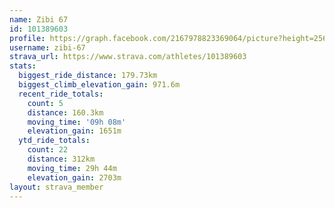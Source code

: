 ```yaml
---
name: Zibi 67
id: 101389603
profile: https://graph.facebook.com/2167978823369064/picture?height=256&width=256
username: zibi-67
strava_url: https://www.strava.com/athletes/101389603
stats:
  biggest_ride_distance: 179.73km
  biggest_climb_elevation_gain: 971.6m
  recent_ride_totals:
    count: 5
    distance: 160.3km
    moving_time: '09h 08m'
    elevation_gain: 1651m
  ytd_ride_totals:
    count: 22
    distance: 312km
    moving_time: 29h 44m
    elevation_gain: 2703m
layout: strava_member
--- 
```

